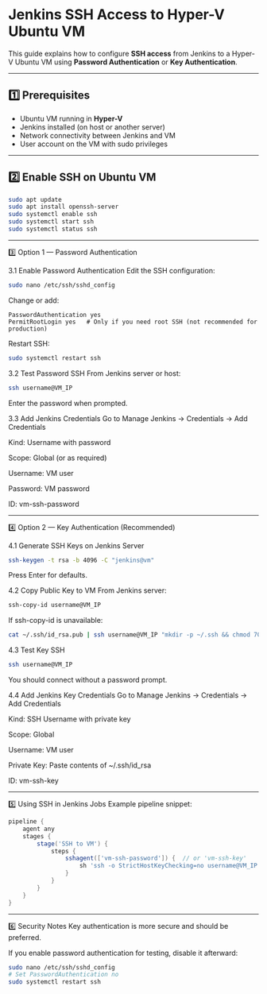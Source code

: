 # Jenkins SSH Access to Hyper-V Ubuntu VM

This guide explains how to configure **SSH access** from Jenkins to a Hyper-V Ubuntu VM using **Password Authentication** or **Key Authentication**.

---

## 1️⃣ Prerequisites
- Ubuntu VM running in **Hyper-V**
- Jenkins installed (on host or another server)
- Network connectivity between Jenkins and VM
- User account on the VM with sudo privileges

---

## 2️⃣ Enable SSH on Ubuntu VM
```bash
sudo apt update
sudo apt install openssh-server
sudo systemctl enable ssh
sudo systemctl start ssh
sudo systemctl status ssh
```

---

3️⃣ Option 1 — Password Authentication

3.1 Enable Password Authentication
Edit the SSH configuration:

```bash
sudo nano /etc/ssh/sshd_config
```

Change or add:

```nginx
PasswordAuthentication yes
PermitRootLogin yes   # Only if you need root SSH (not recommended for production)
```

Restart SSH:

```bash
sudo systemctl restart ssh
```

3.2 Test Password SSH
From Jenkins server or host:

```bash
ssh username@VM_IP
```
Enter the password when prompted.


3.3 Add Jenkins Credentials
Go to Manage Jenkins → Credentials → Add Credentials

Kind: Username with password

Scope: Global (or as required)

Username: VM user

Password: VM password

ID: vm-ssh-password

---

4️⃣ Option 2 — Key Authentication (Recommended)

4.1 Generate SSH Keys on Jenkins Server
```bash
ssh-keygen -t rsa -b 4096 -C "jenkins@vm"
```
Press Enter for defaults.

4.2 Copy Public Key to VM
From Jenkins server:
```bash
ssh-copy-id username@VM_IP
```

If ssh-copy-id is unavailable:
```bash
cat ~/.ssh/id_rsa.pub | ssh username@VM_IP "mkdir -p ~/.ssh && chmod 700 ~/.ssh && cat >> ~/.ssh/authorized_keys && chmod 600 ~/.ssh/authorized_keys"
```

4.3 Test Key SSH
```bash
ssh username@VM_IP
```
You should connect without a password prompt.

4.4 Add Jenkins Key Credentials
Go to Manage Jenkins → Credentials → Add Credentials

Kind: SSH Username with private key

Scope: Global

Username: VM user

Private Key: Paste contents of ~/.ssh/id_rsa

ID: vm-ssh-key

---

5️⃣ Using SSH in Jenkins Jobs
Example pipeline snippet:

```groovy
pipeline {
    agent any
    stages {
        stage('SSH to VM') {
            steps {
                sshagent(['vm-ssh-password']) {  // or 'vm-ssh-key'
                    sh 'ssh -o StrictHostKeyChecking=no username@VM_IP "echo Connected to VM"'
                }
            }
        }
    }
}
```

---

6️⃣ Security Notes
Key authentication is more secure and should be preferred.

If you enable password authentication for testing, disable it afterward:

```bash
sudo nano /etc/ssh/sshd_config
# Set PasswordAuthentication no
sudo systemctl restart ssh
```